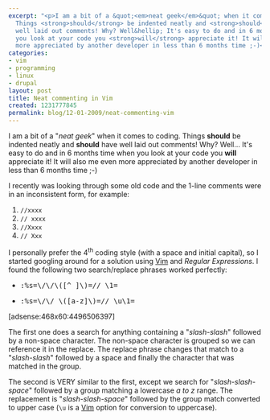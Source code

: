```yaml
---
excerpt: "<p>I am a bit of a &quot;<em>neat geek</em>&quot; when it comes to coding.
  Things <strong>should</strong> be indented neatly and <strong>should</strong> have
  well laid out comments! Why? Well&hellip; It's easy to do and in 6 months time when
  you look at your code you <strong>will</strong> appreciate it! It will also me even
  more appreciated by another developer in less than 6 months time ;-)</p>\r\n"
categories:
- vim
- programming
- linux
- drupal
layout: post
title: Neat commenting in Vim
created: 1231777845
permalink: blog/12-01-2009/neat-commenting-vim
---
```

<p>I am a bit of a &quot;<em>neat geek</em>&quot; when it comes to coding. Things <strong>should</strong> be indented neatly and <strong>should</strong> have well laid out comments! Why? Well&hellip; It's easy to do and in 6 months time when you look at your code you <strong>will</strong> appreciate it! It will also me even more appreciated by another developer in less than 6 months time ;-)</p>
<!--break-->
<p>I recently was looking through some old code and the 1-line comments were in an inconsistent form, for example:</p>
<ol>
    <li><code>//xxxx</code></li>
    <li><code>// xxxx</code></li>
    <li><code>//Xxxx</code></li>
    <li><code>// Xxx</code></li>
</ol>
<p>I personally prefer the 4<sup>th</sup> coding style (with a space and initial capital), so I started googling around for a solution using <a href="/tags/vim">Vim</a> and <em>Regular Expressions</em>. I found the following two search/replace phrases worked perfectly:</p>
<ul>
    <li>
    <pre class="codeblock">
:%s=\/\/\([^ ]\)=// \1=</pre>
    </li>
    <li>
    <pre class="codeblock">
:%s=\/\/ \([a-z]\)=// \u\1=</pre>
    </li>
</ul>
<div>[adsense:468x60:4496506397]</div>
<p>The first one does a search for anything containing a &quot;<em>slash-slash</em>&quot; followed by a non-space character. The non-space character is grouped so we can reference it in the replace. The replace phrase changes that match to a &quot;<em>slash-slash</em>&quot; followed by a space and finally the character that was matched in the group.</p>
<p>The second is VERY similar to the first, except we search for &quot;<em>slash-slash-space</em>&quot; followed by a group matching a lowercase <em>a to z</em> range. The replacement is &quot;<em>slash-slash-space</em>&quot; followed by the group match converted to upper case (<code>\u</code> is a <a href="/tags/vim">Vim</a> option for conversion to uppercase).</p>
